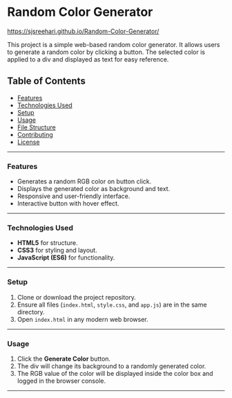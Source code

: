 # Random Color Generator
https://sjsreehari.github.io/Random-Color-Generator/


This project is a simple web-based random color generator. It allows users to generate a random color by clicking a button. The selected color is applied to a div and displayed as text for easy reference.

## Table of Contents
- [Features](#features)
- [Technologies Used](#technologies-used)
- [Setup](#setup)
- [Usage](#usage)
- [File Structure](#file-structure)
- [Contributing](#contributing)
- [License](#license)

---

### Features
- Generates a random RGB color on button click.
- Displays the generated color as background and text.
- Responsive and user-friendly interface.
- Interactive button with hover effect.

---

### Technologies Used
- **HTML5** for structure.
- **CSS3** for styling and layout.
- **JavaScript (ES6)** for functionality.

---

### Setup
1. Clone or download the project repository.
2. Ensure all files (`index.html`, `style.css`, and `app.js`) are in the same directory.
3. Open `index.html` in any modern web browser.

---

### Usage
1. Click the **Generate Color** button.
2. The div will change its background to a randomly generated color.
3. The RGB value of the color will be displayed inside the color box and logged in the browser console.

---
